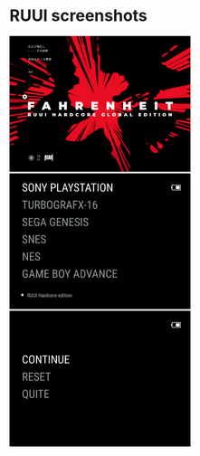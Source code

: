 # RUUI screenshots

<img src="bootlogo.png" width=320 /> <img src="RUUI-main-hero.png" width=320 /> <img src="RUUI-ingame.png" width=320 />

